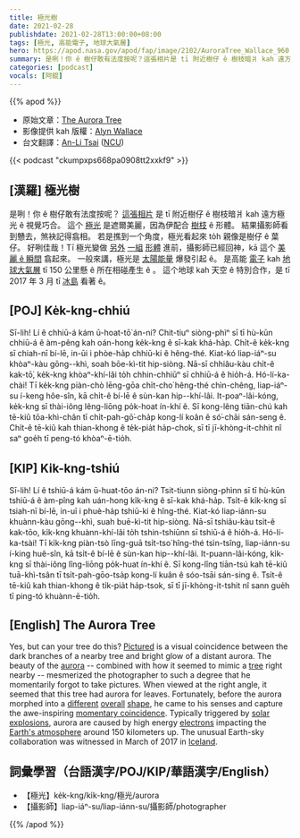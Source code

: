 ```yaml
---
title: 極光樹
date: 2021-02-28
publishdate: 2021-02-28T13:00:00+08:00
tags: [極光, 高能電子, 地球大氣層]
hero: https://apod.nasa.gov/apod/fap/image/2102/AuroraTree_Wallace_960.jpg
summary: 是咧！你 ê 樹仔敢有法度按呢？這張相片是 tī 附近樹仔 ê 樹枝暗爿 kah 遠方極光 ê 視覺巧合。
categories: [podcast]
vocals: [阿錕]
---
```


{{% apod %}}

- 原始文章：[The Aurora Tree](https://apod.nasa.gov/apod/ap210228.html)
- 影像提供 kah 版權：[Alyn Wallace][Alyn Wallace]
- 台文翻譯：[An-Li Tsai](mailto:thianbun.taigi@gmail.com) ([NCU](https://www.astro.ncu.edu.tw))

{{< podcast "ckumpxps668pa0908tt2xxkf9" >}}

## [漢羅] 極光樹

是咧！你 ê 樹仔敢有法度按呢？
[這張相片][Pictured] 是 tī 附近樹仔 ê 樹枝暗爿 kah 遠方極光 ê 視覺巧合。
這个 [極光][aurora] 是遮爾美麗，因為伊配合 [樹枝][tree] ê 形體。
結果攝影師看到戇去，煞袂記得翕相。
若是撨到一个角度，極光看起來 to̍h 親像是樹仔 ê 葉仔。
好咧佳哉！Tī 極光變做 [另外][different] [一組][overall] [形體][shape] 進前，攝影師已經回神，kā 這个 [美麗 ê 瞬間][momentary coincidence] 翕起來。
一般來講，極光是 [太陽能量][solar explosions] 爆發引起 ê。
是高能 [電子][electrons] kah [地球大氣層][Earth's atmosphere] tī 150 公里懸 ê 所在相碰產生 ê 。
這个地球 kah 天空 ê 特別合作，是 tī 2017 年 3 月 tī [冰島][Iceland] 看著 ê。


## [POJ] Ke̍k-kng-chhiú

Sī-lih! Lí ê chhiū-á kám ū-hoat-tō͘ án-ni?
Chit-tiuⁿ siòng-phìⁿ sī tī hù-kūn chhiū-á ê àm-pêng kah oán-hong ke̍k-kng ê sī-kak khá-ha̍p.
Chi̍t-ê ke̍k-kng sī chiah-nī bí-lē, in-ūi i phòe-ha̍p chhiū-ki ê hêng-thé.
Kiat-kó liap-iáⁿ-su khòaⁿ-kàu gōng--khì, soah bōe-kì-tit hip-siòng.
Nā-sī chhiâu-kàu chi̍t-ê kak-tō͘, ke̍k-kng khòaⁿ-khí-lâi to̍h chhin-chhiūⁿ sī chhiū-á ê hio̍h-á.
Hó-lí-ka-chài! Tī ke̍k-kng piàn-chò lēng-gōa chi̍t-cho͘ hêng-thé chìn-chêng, liap-iáⁿ-su í-keng hôe-sîn, kā chi̍t-ê bí-lē ê sùn-kan hip--khí-lâi.
It-poaⁿ-lâi-kóng, ke̍k-kng sī thài-iông lêng-liōng po̍k-hoat ín-khí ê.
Sī kong-lêng tiān-chú kah tē-kiû tōa-khì-chân tī chi̍t-pah-gō͘-cha̍p kong-lí koân ê só͘-chāi sán-seng ê.
Chi̍t-ê tē-kiû kah thian-khong ê te̍k-pia̍t ha̍p-chok, sī tī jī-khòng-it-chhit nî saⁿ goe̍h tī peng-tó khòaⁿ-ē-tio̍h.

## [KIP] Ki̍k-kng-tshiú

Sī-lih! Lí ê tshiū-á kám ū-huat-tōo án-ni?
Tsit-tiunn siòng-phìnn sī tī hù-kūn tshiū-á ê àm-pîng kah uán-hong ki̍k-kng ê sī-kak khá-ha̍p.
Tsi̍t-ê ki̍k-kng sī tsiah-nī bí-lē, in-uī i phuè-ha̍p tshiū-ki ê hîng-thé.
Kiat-kó liap-iánn-su khuànn-kàu gōng--khì, suah buē-kì-tit hip-siòng.
Nā-sī tshiâu-kàu tsi̍t-ê kak-tōo, ki̍k-kng khuànn-khí-lâi to̍h tshin-tshiūnn sī tshiū-á ê hio̍h-á.
Hó-lí-ka-tsài! Tī ki̍k-kng piàn-tsò līng-guā tsi̍t-tso͘ hîng-thé tsìn-tsîng, liap-iánn-su í-king huê-sîn, kā tsi̍t-ê bí-lē ê sùn-kan hip--khí-lâi.
It-puann-lâi-kóng, ki̍k-kng sī thài-iông lîng-liōng po̍k-huat ín-khí ê.
Sī kong-lîng tiān-tsú kah tē-kiû tuā-khì-tsân tī tsi̍t-pah-gōo-tsa̍p kong-lí kuân ê sóo-tsāi sán-sing ê.
Tsi̍t-ê tē-kiû kah thian-khong ê ti̍k-pia̍t ha̍p-tsok, sī tī jī-khòng-it-tshit nî sann gue̍h tī ping-tó khuànn-ē-tio̍h.

## [English] The Aurora Tree

Yes, but can your tree do this? [Pictured][Pictured] is a visual coincidence between the dark branches of a nearby tree and bright glow of a distant aurora. The beauty of the [aurora][aurora] -- combined with how it seemed to mimic a [tree][tree] right nearby -- mesmerized the photographer to such a degree that he momentarily forgot to take pictures. When viewed at the right angle, it seemed that this tree had aurora for leaves. Fortunately, before the aurora morphed into a [different][different] [overall][overall] [shape][shape], he came to his senses and capture the awe-inspiring [momentary coincidence][momentary coincidence]. Typically triggered by [solar explosions][solar explosions], aurora are caused by high energy [electrons][electrons] impacting the [Earth's atmosphere][Earth's atmosphere] around 150 kilometers up. The unusual Earth-sky collaboration was witnessed in March of 2017 in [Iceland][Iceland].


## 詞彙學習（台語漢字/POJ/KIP/華語漢字/English）

- 【極光】ke̍k-kng/ki̍k-kng/極光/aurora
- 【攝影師】liap-iáⁿ-su/liap-iánn-su/攝影師/photographer

{{% /apod %}}

[Alyn Wallace]: https://www.instagram.com/alynwallace/
[Pictured]: https://www.instagram.com/p/Bk5qaz2nRg6/
[aurora]: https://www.nasa.gov/mission_pages/sunearth/about-aurorae/index.html
[tree]: https://apod.nasa.gov/apod/ap150525.html
[different]: https://apod.nasa.gov/apod/ap161031.html
[overall]: https://apod.nasa.gov/apod/ap161023.html
[shape]: https://apod.nasa.gov/apod/ap190218.html
[momentary coincidence]: https://blogmais.files.wordpress.com/2008/04/imagem_ht_07-04-23.jpg
[solar explosions]: https://solarscience.msfc.nasa.gov/CMEs.shtml
[electrons]: http://history.aip.org/exhibits/electron/jjelectr.htm
[Earth's atmosphere]: https://www.nasa.gov/mission_pages/sunearth/science/atmosphere-layers2.html
[Iceland]: https://en.wikipedia.org/wiki/Iceland
